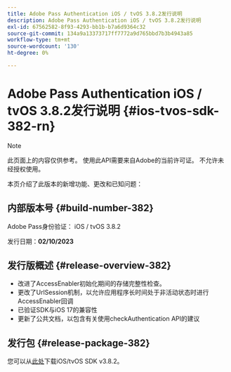 ```yaml
---
title: Adobe Pass Authentication iOS / tvOS 3.8.2发行说明
description: Adobe Pass Authentication iOS / tvOS 3.8.2发行说明
exl-id: 67562582-8f93-4293-bb1b-b7a6d9364c32
source-git-commit: 134a9a13373717ff7772a9d765bbd7b3b4943a85
workflow-type: tm+mt
source-wordcount: '130'
ht-degree: 0%

---
```


# Adobe Pass Authentication iOS / tvOS 3.8.2发行说明 {#ios-tvos-sdk-382-rn}

>[!NOTE]
>
>此页面上的内容仅供参考。 使用此API需要来自Adobe的当前许可证。 不允许未经授权使用。

本页介绍了此版本的新增功能、更改和已知问题：

## 内部版本号 {#build-number-382}

Adobe Pass身份验证： iOS / tvOS 3.8.2

发行日期：**02/10/2023**

## 发行版概述 {#release-overview-382}

* 改进了AccessEnabler初始化期间的存储完整性检查。
* 更改了UrlSession机制，以允许应用程序长时间处于非活动状态时进行AccessEnabler回调
* 已验证SDK与iOS 17的兼容性
* 更新了公共文档，以包含有关使用checkAuthentication API的建议

## 发行包 {#release-package-382}

您可以从[此处](https://tve.zendesk.com/hc/en-us/articles/204963209-iOS-tvOS-Native-AccessEnabler-Library)下载iOS/tvOS SDK v3.8.2。
